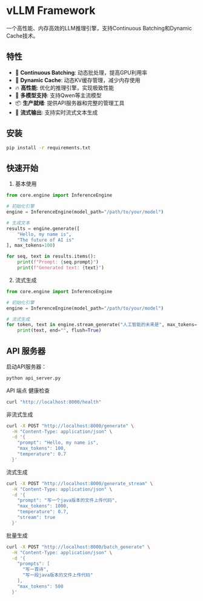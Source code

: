 # vLLM Framework

一个高性能、内存高效的LLM推理引擎，支持Continuous Batching和Dynamic Cache技术。

## 特性

- 🚀 **Continuous Batching**: 动态批处理，提高GPU利用率
- 💾 **Dynamic Cache**: 动态KV缓存管理，减少内存使用
- 🔥 **高性能**: 优化的推理引擎，实现极致性能
- 🤖 **多模型支持**: 支持Qwen等主流模型
- 📦 **生产就绪**: 提供API服务器和完整的管理工具
- 🌊 **流式输出**: 支持实时流式文本生成

## 安装

```bash
pip install -r requirements.txt
```
## 快速开始
1. 基本使用
```python
from core.engine import InferenceEngine

# 初始化引擎
engine = InferenceEngine(model_path="/path/to/your/model")

# 生成文本
results = engine.generate([
    "Hello, my name is",
    "The future of AI is"
], max_tokens=100)

for seq, text in results.items():
    print(f"Prompt: {seq.prompt}")
    print(f"Generated text: {text}")
 ```
2. 流式生成
```python
from core.engine import InferenceEngine

# 初始化引擎
engine = InferenceEngine(model_path="/path/to/your/model")

# 流式生成
for token, text in engine.stream_generate("人工智能的未来是", max_tokens=50):
    print(text, end="", flush=True)
```
## API 服务器
启动API服务器：
```bash
python api_server.py
```
API 端点
健康检查
```bash
curl "http://localhost:8000/health"
```
非流式生成
```bash
curl -X POST "http://localhost:8000/generate" \
  -H "Content-Type: application/json" \
  -d '{
    "prompt": "Hello, my name is",
    "max_tokens": 100,
    "temperature": 0.7
  }'
  ```
流式生成
```bash
curl -X POST "http://localhost:8000/generate_stream" \
  -H "Content-Type: application/json" \
  -d '{
    "prompt": "写一个java版本的文件上传代码",
    "max_tokens": 1000,
    "temperature": 0.7,
    "stream": true
  }'
  ```
批量生成
```bash
curl -X POST "http://localhost:8000/batch_generate" \
  -H "Content-Type: application/json" \
  -d '{
    "prompts": [
      "写一首诗",
      "写一段java版本的文件上传代码"
    ],
    "max_tokens": 500
  }'
```
